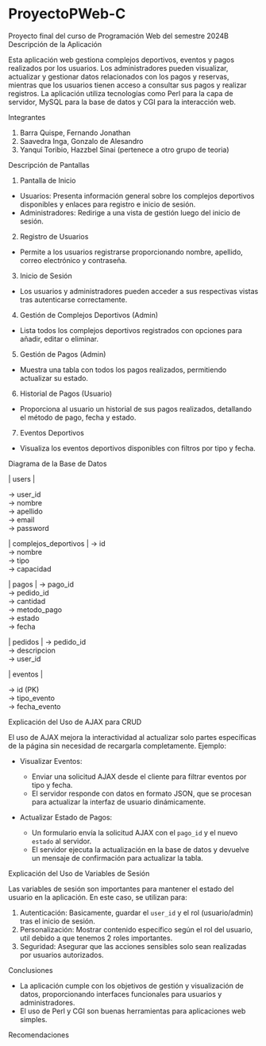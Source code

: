 # ProyectoPWeb-C
Proyecto final del curso de Programación Web del semestre 2024B
Descripción de la Aplicación

Esta aplicación web gestiona complejos deportivos, eventos y pagos realizados por los usuarios. Los administradores pueden visualizar, actualizar y gestionar datos relacionados con los pagos y reservas, mientras que los usuarios tienen acceso a consultar sus pagos y realizar registros. La aplicación utiliza tecnologías como Perl para la capa de servidor, MySQL para la base de datos y CGI para la interacción web.

Integrantes

1. Barra Quispe, Fernando Jonathan
2. Saavedra Inga, Gonzalo de Alesandro
3. Yanqui Toribio, Hazzbel Sinai (pertenece a otro grupo de teoria)

Descripción de Pantallas


1. Pantalla de Inicio

- Usuarios: Presenta información general sobre los complejos deportivos disponibles y enlaces para registro e inicio de sesión.
- Administradores: Redirige a una vista de gestión luego del inicio de sesión.


2. Registro de Usuarios

- Permite a los usuarios registrarse proporcionando nombre, apellido, correo electrónico y contraseña.


3. Inicio de Sesión

- Los usuarios y administradores pueden acceder a sus respectivas vistas tras autenticarse correctamente.


4. Gestión de Complejos Deportivos (Admin)

- Lista todos los complejos deportivos registrados con opciones para añadir, editar o eliminar.


5. Gestión de Pagos (Admin)

- Muestra una tabla con todos los pagos realizados, permitiendo actualizar su estado.


6. Historial de Pagos (Usuario)

- Proporciona al usuario un historial de sus pagos realizados, detallando el método de pago, fecha y estado.


7. Eventos Deportivos

- Visualiza los eventos deportivos disponibles con filtros por tipo y fecha.

Diagrama de la Base de Datos

|        users               |

-> user_id                
-> nombre                     
-> apellido                   
-> email                      
-> password                   

|   complejos_deportivos     |
-> id                    
-> nombre                     
-> tipo                       
-> capacidad                  

|          pagos             |
-> pago_id                
-> pedido_id              
-> cantidad                   
-> metodo_pago                
-> estado                     
-> fecha                      

|         pedidos            |
-> pedido_id             
-> descripcion                
-> user_id                

|          eventos           |

-> id (PK)                    
-> tipo_evento                
-> fecha_evento               


Explicación del Uso de AJAX para CRUD

El uso de AJAX mejora la interactividad al actualizar solo partes específicas de la página sin necesidad de recargarla completamente. Ejemplo:

- Visualizar Eventos:

  - Enviar una solicitud AJAX desde el cliente para filtrar eventos por tipo y fecha.
  - El servidor responde con datos en formato JSON, que se procesan para actualizar la interfaz de usuario dinámicamente.

- Actualizar Estado de Pagos:

  - Un formulario envía la solicitud AJAX con el `pago_id` y el nuevo `estado` al servidor.
  - El servidor ejecuta la actualización en la base de datos y devuelve un mensaje de confirmación para actualizar la tabla.

Explicación del Uso de Variables de Sesión

Las variables de sesión son importantes para mantener el estado del usuario en la aplicación. En este caso, se utilizan para:

1. Autenticación: Basicamente, guardar el `user_id` y el rol (usuario/admin) tras el inicio de sesión.
2. Personalización: Mostrar contenido específico según el rol del usuario, util debido a que tenemos 2 roles importantes.
3. Seguridad: Asegurar que las acciones sensibles solo sean realizadas por usuarios autorizados.

Conclusiones

- La aplicación cumple con los objetivos de gestión y visualización de datos, proporcionando interfaces funcionales para usuarios y administradores.
- El uso de Perl y CGI son buenas herramientas para aplicaciones web simples.

Recomendaciones
